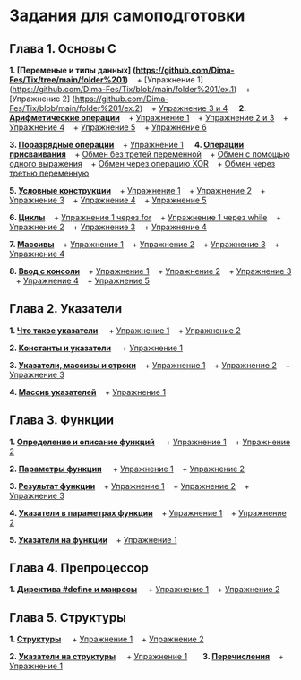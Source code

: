 # Задания для самоподготовки
## Глава 1. Основы С

**1. [Переменые и типы данных] (https://github.com/Dima-Fes/Tix/tree/main/folder%201)**
   + [Упражнение 1] (https://github.com/Dima-Fes/Tix/blob/main/folder%201/ex.1)
   + [Упражнение 2] (https://github.com/Dima-Fes/Tix/blob/main/folder%201/ex.2)
   + [Упражнение 3 и 4](https://github.com/Dima-Fes/Tix/blob/main/folder%201/ex.3%20and%20ex.4)
   
**2. [Арифметические операции](https://github.com/Dima-Fes/Tix/tree/main/folder%202)**
   + [Упражнение 1](https://github.com/Dima-Fes/Tix/blob/main/folder%202/ex.1)
   + [Упражнение 2 и 3](https://github.com/Dima-Fes/Tix/blob/main/folder%202/ex.2%20and%20ex.4)
   + [Упражнение 4](https://github.com/Dima-Fes/Tix/blob/main/folder%202/ex.4)
   + [Упражнение 5](https://github.com/Dima-Fes/Tix/blob/main/folder%202/ex.5)
   + [Упражнение 6](https://github.com/Dima-Fes/Tix/blob/main/folder%202/ex.6)

**3. [Поразрядные операции](https://github.com/Dima-Fes/Tix/tree/main/folder%203)**
   + [Упражнение 1](https://github.com/Dima-Fes/Tix/blob/main/folder%203/ex.1)
   
**4. [Операции присваивания](https://github.com/Dima-Fes/Tix/tree/main/folder%204)**
   + [Обмен без третей переменной](https://github.com/Dima-Fes/Tix/blob/main/folder%204/ex.1)
   + [Обмен с помощью одного выражения](https://github.com/Dima-Fes/Tix/blob/main/folder%204/ex.2)
   + [Обмен через операцию XOR](https://github.com/Dima-Fes/Tix/blob/main/folder%204/ex.3)
   + [Обмен через третью переменную](https://github.com/Dima-Fes/Tix/blob/main/folder%204/ex.4)

**5. [Условные конструкции](https://github.com/Dima-Fes/Tix/tree/main/folder%205)**
   + [Упражнение 1](https://github.com/Dima-Fes/Tix/blob/main/folder%205/ex.1)
   + [Упражнение 2](https://github.com/Dima-Fes/Tix/blob/main/folder%205/ex.2)
   + [Упражнение 3](https://github.com/Dima-Fes/Tix/blob/main/folder%205/ex.3)
   + [Упражнение 4](https://github.com/Dima-Fes/Tix/blob/main/folder%205/ex.4)
   + [Упражнение 5](https://github.com/Dima-Fes/Tix/blob/main/folder%205/ex.5)

**6. [Циклы](https://github.com/Dima-Fes/Tix/tree/main/folder%206)**
   + [Упражнение 1 через for](https://github.com/Dima-Fes/Tix/blob/main/folder%206/ex.1.1)
   + [Упражнение 1 через while](https://github.com/Dima-Fes/Tix/blob/main/folder%206/ex.1.2)
   + [Упражнение 2](https://github.com/Dima-Fes/Tix/blob/main/folder%206/ex.2)
   + [Упражнение 3](https://github.com/Dima-Fes/Tix/blob/main/folder%206/ex.3)
   + [Упражнение 4](https://github.com/Dima-Fes/Tix/blob/main/folder%206/ex.4)

**7. [Массивы](https://github.com/Dima-Fes/Tix/tree/main/folder%207)**
   + [Упражнение 1](https://github.com/Dima-Fes/Tix/blob/main/folder%207/ex.1)
   + [Упражнение 2](https://github.com/Dima-Fes/Tix/blob/main/folder%207/ex.2)
   + [Упражнение 3](https://github.com/Dima-Fes/Tix/blob/main/folder%207/ex.3)
   + [Упражнение 4](https://github.com/Dima-Fes/Tix/blob/main/folder%207/ex.4)

**8. [Ввод с консоли](https://github.com/Dima-Fes/Tix/tree/main/folder%208)**
   + [Упражнение 1](https://github.com/Dima-Fes/Tix/blob/main/folder%208/ex.1)
   + [Упражнение 2](https://github.com/Dima-Fes/Tix/blob/main/folder%208/ex.2)
   + [Упражнение 3](https://github.com/Dima-Fes/Tix/blob/main/folder%208/ex.3)
   + [Упражнение 4](https://github.com/Dima-Fes/Tix/blob/main/folder%208/ex.4)
   + [Упражнение 5](https://github.com/Dima-Fes/Tix/blob/main/folder%208/ex.5)
   
## Глава 2. Указатели
**1. [Что такое указатели](https://github.com/Dima-Fes/Tix/tree/main/folder%209)** 
   + [Упражнение 1](https://github.com/Dima-Fes/Tix/blob/main/folder%209/ex.1)
   + [Упражнение 2](https://github.com/Dima-Fes/Tix/blob/main/folder%209/ex.2)

**2. [Константы и указатели](https://github.com/Dima-Fes/Tix/tree/main/folder%2010)** 
   + [Упражнение 1](https://github.com/Dima-Fes/Tix/blob/main/folder%2010/ex.1)

**3. [Указатели, массивы и строки](https://github.com/Dima-Fes/Tix/tree/main/folder%2011)**
   + [Упражнение 1](https://github.com/Dima-Fes/Tix/blob/main/folder%2011/ex.1)
   + [Упражнение 2](https://github.com/Dima-Fes/Tix/blob/main/folder%2011/ex.2)
   + [Упражнение 3](https://github.com/Dima-Fes/Tix/blob/main/folder%2011/ex.3)

**4. [Массив указателей](https://github.com/Dima-Fes/Tix/tree/main/folder%2012)**
   + [Упражнение 1](https://github.com/Dima-Fes/Tix/blob/main/folder%2012/ex.1)

## Глава 3. Функции
**1. [Определение и описание функций](https://github.com/Dima-Fes/Tix/tree/main/folder%2013)** 
   + [Упражнение 1](https://github.com/Dima-Fes/Tix/blob/main/folder%2013/ex.1)
   + [Упражнение 2](https://github.com/Dima-Fes/Tix/blob/main/folder%2013/ex.2)

**2. [Параметры функции](https://github.com/Dima-Fes/Tix/tree/main/folder%2014)** 
   + [Упражнение 1](https://github.com/Dima-Fes/Tix/blob/main/folder%2014/ex.1)
   + [Упражнение 2](https://github.com/Dima-Fes/Tix/blob/main/folder%2014/ex.2)

**3. [Результат функции](https://github.com/Dima-Fes/Tix/tree/main/folder%2015)**
   + [Упражнение 1](https://github.com/Dima-Fes/Tix/blob/main/folder%2015/ex.1)
   + [Упражнение 2](https://github.com/Dima-Fes/Tix/blob/main/folder%2015/ex.2)
   + [Упражнение 3](https://github.com/Dima-Fes/Tix/blob/main/folder%2015/ex.3)

**4. [Указатели в параметрах функции](https://github.com/Dima-Fes/Tix/tree/main/folder%2016)**
   + [Упражнение 1](https://github.com/Dima-Fes/Tix/blob/main/folder%2016/ex.1)
   + [Упражнение 2](https://github.com/Dima-Fes/Tix/blob/main/folder%2016/ex.2)

**5. [Указатели на функции](https://github.com/Dima-Fes/Tix/tree/main/folder%2017)**
   + [Упражнение 1](https://github.com/Dima-Fes/Tix/blob/main/folder%2017/ex.1)

## Глава 4. Препроцессор
**1. [Директива #define и макросы](https://github.com/Dima-Fes/Tix/tree/main/folder%2018)** 
   + [Упражнение 1](https://github.com/Dima-Fes/Tix/blob/main/folder%2018/ex.1)
   + [Упражнение 2](https://github.com/Dima-Fes/Tix/blob/main/folder%2018/ex.2)

## Глава 5. Структуры
**1. [Структуры](https://github.com/Dima-Fes/Tix/tree/main/folder%2019)** 
   + [Упражнение 1](https://github.com/Dima-Fes/Tix/blob/main/folder%2019/ex.1)
   + [Упражнение 2](https://github.com/Dima-Fes/Tix/blob/main/folder%2019/ex.2)

**2. [Указатели на структуры](https://github.com/Dima-Fes/Tix/tree/main/folder%2020)** 
   + [Упражнение 1](https://github.com/Dima-Fes/Tix/blob/main/folder%2020/ex.1)
     
**3. [Перечисления](https://github.com/Dima-Fes/Tix/tree/main/folder%2021)**
   + [Упражнение 1](https://github.com/Dima-Fes/Tix/blob/main/folder%2021/ex.1)
